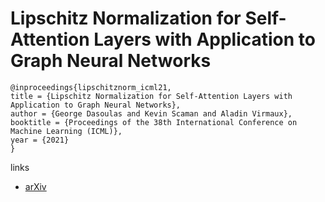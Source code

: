 # Lipschitz Normalization for Self-Attention Layers with Application to Graph Neural Networks

```
@inproceedings{lipschitznorm_icml21,
title = {Lipschitz Normalization for Self-Attention Layers with Application to Graph Neural Networks},
author = {George Dasoulas and Kevin Scaman and Aladin Virmaux},
booktitle = {Proceedings of the 38th International Conference on Machine Learning (ICML)},
year = {2021}
}
```

links
- [arXiv](https://arxiv.org/abs/2103.04886)
